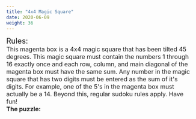 ```yaml
---
title: "4x4 Magic Square"
date: 2020-06-09
weight: 36
---
```


<div style="font-size:20px">
Rules:
</div>
<div style="font-size:16px">
This magenta box is a 4x4 magic square that has been tilted 45 degrees. This magic square must contain the numbers 1 through 16 exactly once and each row, column, and main diagonal of the magenta box must have the same sum. Any number in the magic square that has two digits must be entered as the sum of it's digits. For example, one of the 5's in the magenta box must actually be a 14. Beyond this, regular sudoku rules apply. Have fun!
</div>
<div style="font-size:16px">
<strong>The puzzle:</strong>
</div>
<div style="clear:both;text-align:center">

</div>